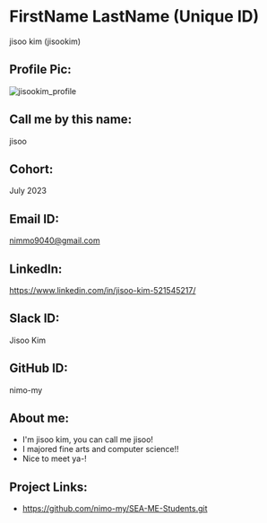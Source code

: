 # FirstName LastName (Unique ID) 
jisoo kim (jisookim)
## Profile Pic: 
![jisookim_profile](/jkim/jisookim.jpeg)
## Call me by this name: 
jisoo
## Cohort: 
July 2023
## Email ID: 
nimmo9040@gmail.com
## LinkedIn:
https://www.linkedin.com/in/jisoo-kim-521545217/
## Slack ID: 
Jisoo Kim
## GitHub ID:
nimo-my
## About me: 
- I'm jisoo kim, you can call me jisoo!
- I majored fine arts and computer science!!
- Nice to meet ya-!
## Project Links:
- https://github.com/nimo-my/SEA-ME-Students.git
